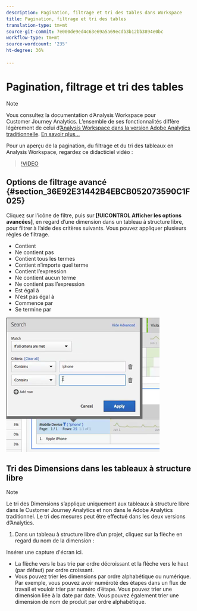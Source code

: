 ```yaml
---
description: Pagination, filtrage et tri des tables dans Workspace
title: Pagination, filtrage et tri des tables
translation-type: tm+mt
source-git-commit: 7e000de9ed4c63e69a5a69ecdb3b12bb3894e0bc
workflow-type: tm+mt
source-wordcount: '235'
ht-degree: 36%

---
```



# Pagination, filtrage et tri des tables

>[!NOTE]
>
>Vous consultez la documentation d’Analysis Workspace pour Customer Journey Analytics. L’ensemble de ses fonctionnalités diffère légèrement de celui d’[Analysis Workspace dans la version Adobe Analytics traditionnelle](https://docs.adobe.com/content/help/fr-FR/analytics/analyze/analysis-workspace/home.html). [En savoir plus...](/help/getting-started/cja-aa.md)

Pour un aperçu de la pagination, du filtrage et du tri des tableaux en Analysis Workspace, regardez ce didacticiel vidéo :

>[!VIDEO](https://video.tv.adobe.com/v/23968)

## Options de filtrage avancé {#section_36E92E31442B4EBCB052073590C1F025}

Cliquez sur l’icône de filtre, puis sur **[!UICONTROL Afficher les options avancées]**, en regard d’une dimension dans un tableau à structure libre, pour filtrer à l’aide des critères suivants. Vous pouvez appliquer plusieurs règles de filtrage.

* Contient
* Ne contient pas
* Contient tous les termes
* Contient n’importe quel terme
* Contient l’expression
* Ne contient aucun terme
* Ne contient pas l’expression
* Est égal à
* N’est pas égal à
* Commence par
* Se termine par

![](assets/advanced-filter.png)

## Tri des Dimensions dans les tableaux à structure libre

>[!NOTE]
>
>Le tri des Dimensions s’applique uniquement aux tableaux à structure libre dans le Customer Journey Analytics et non dans le Adobe Analytics traditionnel. Le tri des mesures peut être effectué dans les deux versions d’Analytics.

1. Dans un tableau à structure libre d’un projet, cliquez sur la flèche en regard du nom de la dimension :

Insérer une capture d&#39;écran ici.

* La flèche vers le bas trie par ordre décroissant et la flèche vers le haut (par défaut) par ordre croissant.
* Vous pouvez trier les dimensions par ordre alphabétique ou numérique. Par exemple, vous pouvez avoir numéroté des étapes dans un flux de travail et vouloir trier par numéro d’étape. Vous pouvez trier une dimension liée à la date par date. Vous pouvez également trier une dimension de nom de produit par ordre alphabétique.